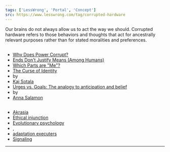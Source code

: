 ```yaml
---
tags: ['LessWrong', 'Portal', 'Concept']
src: https://www.lesswrong.com/tag/corrupted-hardware
---
```


Our brains do not always allow us to act the way we should. Corrupted hardware refers to those behaviors and thoughts that act for ancestrally relevant purposes rather than for stated moralities and preferences.

## 
- [Why Does Power Corrupt?](http://lesswrong.com/lw/uu/why_does_power_corrupt/)
- [Ends Don't Justify Means (Among Humans)](http://lesswrong.com/lw/uv/ends_dont_justify_means_among_humans/)
- [Which Parts are "Me"?](http://lesswrong.com/lw/v4/which_parts_are_me/)
- [The Curse of Identity](http://lesswrong.com/lw/8gv/the_curse_of_identity/)
-  by 
- [Kaj Sotala](https://wiki.lesswrong.com/wiki/Kaj_Sotala)
- [Urges vs. Goals: The analogy to anticipation and belief](http://lesswrong.com/r/lesswrong/lw/8q8/urges_vs_goals_how_to_use_human_hardware_to/)
-  by 
- [Anna Salamon](https://www.lesswrong.com/tag/anna-salamon)

## 
- [Akrasia](https://www.lesswrong.com/tag/akrasia)
- [Ethical injunction](https://www.lesswrong.com/tag/ethical-injunction)
- [Evolutionary psychology](https://www.lesswrong.com/tag/evolutionary-psychology)
- , 
- [adaptation executers](https://wiki.lesswrong.com/wiki/adaptation_executers)
- [Signaling](https://www.lesswrong.com/tag/signaling)

 



---

